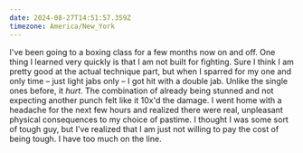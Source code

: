 ```yaml
---
date: 2024-08-27T14:51:57.359Z
timezone: America/New_York
---
```


I've been going to a boxing class for a few months now on and off. One thing I
learned very quickly is that I am not built for fighting. Sure I think I am
pretty good at the actual technique part, but when I sparred for my one and only
time – just light jabs only – I got hit with a double jab. Unlike the single
ones before, it _hurt_. The combination of already being stunned and not
expecting another punch felt like it 10x'd the damage. I went home with a
headache for the next few hours and realized there were real, unpleasant
physical consequences to my choice of pastime. I thought I was some sort of
tough guy, but I've realized that I am just not willing to pay the cost of being
tough. I have too much on the line.
